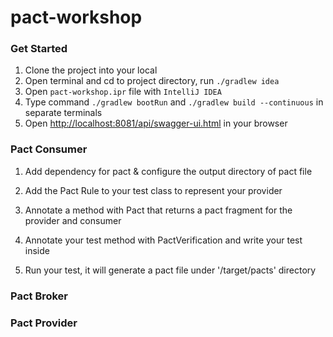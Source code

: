 # pact-workshop

### Get Started

1. Clone the project into your local
2. Open terminal and cd to project directory, run `./gradlew idea`
3. Open `pact-workshop.ipr` file with `IntelliJ IDEA`
4. Type command `./gradlew bootRun` and `./gradlew build --continuous` in separate terminals
5. Open [http://localhost:8081/api/swagger-ui.html](http://localhost:8081/api/swagger-ui.html) in your browser

### Pact Consumer

1. Add dependency for pact & configure the output directory of pact file

2. Add the Pact Rule to your test class to represent your provider

3. Annotate a method with Pact that returns a pact fragment for the provider and consumer

4. Annotate your test method with PactVerification and write your test inside

5. Run your test, it will generate a pact file under '/target/pacts' directory

### Pact Broker




### Pact Provider
